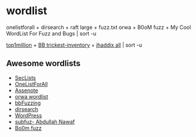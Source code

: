 # wordlist

onelistforall + dirsearch + raft large + fuzz.txt orwa + B0oM fuzz + My Cool WordList For Fuzz and Bugs | sort -u 

[top1million](https://github.com/danielmiessler/SecLists/blob/master/Discovery/DNS/subdomains-top1million-110000.txt) + [BB trickest-inventory](https://github.com/danielmiessler/SecLists/blob/master/Discovery/DNS/bug-bounty-program-subdomains-trickest-inventory.txt) + [jhaddix all](https://gist.github.com/jhaddix/86a06c5dc309d08580a018c66354a056) | sort -u

## Awesome wordlists
+ [SecLists](https://github.com/danielmiessler/SecLists)
+ [OneListForAll](https://github.com/six2dez/OneListForAll)
+ [Assenote](https://wordlists.assetnote.io)
+ [orwa wordlist](https://github.com/orwagodfather)
+ [bbFuzzing](https://github.com/reewardius/bbFuzzing.txt)
+ [dirsearch](https://github.com/maurosoria/dirsearch/blob/master/db/dicc.txt)
+ [WordPress](https://github.com/WordPress/WordPress.git)
+ [subfuz- Abdullah Nawaf](https://github.com/netsecurity-as/subfuz/blob/master/subdomain_megalist.txt)
+ [Bo0m fuzz](https://github.com/Bo0oM/fuzz.txt/blob/master/fuzz.txt)
